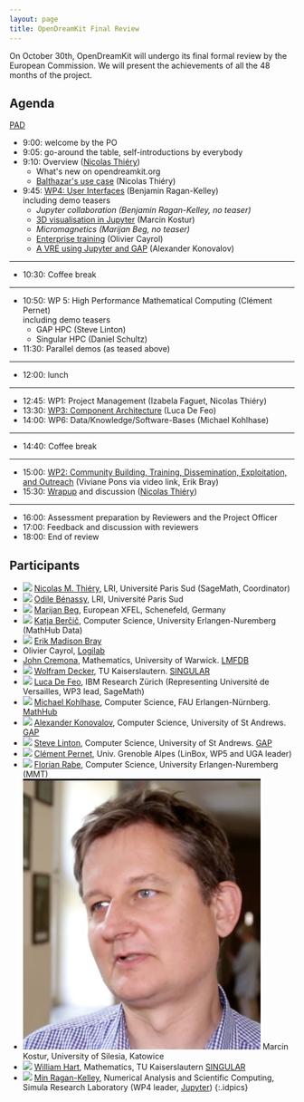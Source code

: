 ```yaml
---
layout: page
title: OpenDreamKit Final Review
---
```


On October 30th, OpenDreamKit will undergo its final formal review
by the European Commission. We will present the achievements of all the
48 months of the project.

## Agenda

[PAD](https://hackmd.io/TpyMyvlzTPmajWX3TtwfHw)

- 9:00: welcome by the PO
- 9:05: go-around the table, self-introductions by everybody
- 9:10: Overview ([Nicolas Thiéry](http://Nicolas.Thiery.name))
  - What's new on opendreamkit.org
  - [Balthazar's use case](https://mybinder.org/v2/gh/OpenDreamKit/demo-semigroup-representation-theory/master?filepath=demo.ipynb)
    (Nicolas Thiéry)
- 9:45: [WP4: User Interfaces](./wp4.pdf)
  (Benjamin Ragan-Kelley)<br/>
    including demo teasers
    - *Jupyter collaboration (Benjamin Ragan-Kelley, no teaser)*
    - [3D visualisation in Jupyter](./wp4-k3d-vis.pdf)
      (Marcin Kostur)
    - *Micromagnetics (Marijan Beg, no teaser)*
    - [Enterprise training](./wp4_lightning_talk-vre_for_professional_training.pdf)
      (Olivier Cayrol)
    - [A VRE using Jupyter and GAP](./WP4_lightning_talk-Jupyter_and_GAP.pdf) (Alexander Konovalov)

***

- 10:30: Coffee break

***

- 10:50: WP 5: High Performance Mathematical Computing (Clément Pernet)<br/>
    including demo teasers
    - GAP HPC (Steve Linton)
    - Singular HPC (Daniel Schultz)
- 11:30: Parallel demos (as teased above)

***

- 12:00: lunch

***

- 12:45: WP1: Project Management (Izabela Faguet, Nicolas Thiéry)
- 13:30: [WP3: Component Architecture](https://mybinder.org/v2/gh/opendreamkit/opendreamkit.github.io/master?filepath=meetings%2F2019-10-30-Luxembourg%2FProjectReview%2FWP3.ipynb) (Luca De Feo)
- 14:00: WP6: Data/Knowledge/Software-Bases (Michael Kohlhase)

***

- 14:40: Coffee break

***

- 15:00: [WP2: Community Building, Training, Dissemination, Exploitation, and Outreach](WP2) (Viviane Pons via video link, Erik Bray)
- 15:30: [Wrapup](wrapup-final.pdf) and discussion ([Nicolas Thiéry](http://Nicolas.Thiery.name))

***

- 16:00: Assessment preparation by Reviewers and the Project Officer
- 17:00: Feedback and discussion with reviewers
- 18:00: End of review

## Participants

- ![](http://nicolas.thiery.name/id.jpg) [Nicolas M. Thiéry](http://Nicolas.Thiery.name), LRI, Université Paris Sud (SageMath, Coordinator)
- ![](https://img-0.journaldunet.com/cpztLhBur-LtpWcLV_witkYrvdw=/250x/smart/d8950c0639354214bf9a748c7c4a9f84/ccmcms-jdn/2235975.jpg) [Odile Bénassy](http://github.com/zerline), LRI, Université Paris Sud
- ![](https://cmg.soton.ac.uk/media/people/mb4e10.medium.jpg) [Marijan Beg](https://cmg.soton.ac.uk/people/mb1a15/), European XFEL, Schenefeld, Germany
- ![](https://kwarc.info/public/images/kbercic.jpg) [Katja Berčič](https://kwarc.info/people/kbercic/), Computer Science, University Erlangen-Nuremberg (MathHub Data)
- ![](https://avatars1.githubusercontent.com/u/676149?s=180&v=4) [Erik Madison Bray](https://iguananaut.net)
- Olivier Cayrol, [Logilab](https://www.logilab.fr/)
- [John Cremona](http://homepages.warwick.ac.uk/staff/J.E.Cremona/), Mathematics, University of Warwick.  [LMFDB](http://www.lmfdb.org/)
- ![](https://opc.mfo.de/photoNormal?id=17996)
[Wolfram Decker](https://www.mathematik.uni-kl.de/agag/personen/leitung/decker/), TU Kaiserslautern. [SINGULAR](https://www.singular.uni-kl.de/)
- ![](https://defeo.lu/img/luca-drink.jpg) [Luca De Feo](https://defeo.lu/), IBM Research Zürich (Representing Université de Versailles, WP3 lead, SageMath)
- ![](https://kwarc.info/public/images/mkohlhase.jpg) [Michael Kohlhase](https://kwarc.info/kohlhase), Computer Science, FAU Erlangen-Nürnberg.  [MathHub](http://mathhub.info/)
- ![](https://www.cs.st-andrews.ac.uk/cs-web-data/People/alexk/img.jpg) [Alexander Konovalov](https://alex-konovalov.github.io/), Computer Science, University of St Andrews. [GAP](https://www.gap-system.org/)
- ![](https://www.cs.st-andrews.ac.uk/cs-web-data/People/sal/img.jpg) [Steve Linton](https://www.cs.st-andrews.ac.uk/directory/person?id=sal), Computer Science, University of St Andrews. [GAP](https://www.gap-system.org/)
- ![](https://ljk.imag.fr/membres/Clement.Pernet/portrait.JPG) [Clément Pernet]( https://ljk.imag.fr/membres/Clement.Pernet), Univ. Grenoble Alpes (LinBox, WP5 and UGA leader)
- ![](https://kwarc.info/people/frabe/florian_rabe_small.jpg) [Florian Rabe](https://kwarc.info/people/frabe/), Computer Science, University Erlangen-Nuremberg (MMT)
- ![](/public/images/mk.png) Marcin Kostur, University of Silesia, Katowice
- ![](https://www.mathematik.uni-kl.de/fileadmin/AG_Algebra_Geometrie_und_Computeralgebra/Profilbilder/bill.jpg) [William Hart](https://www.mathematik.uni-kl.de/agag/personen/dozenten/), Mathematics, TU Kaiserslautern [SINGULAR](https://www.singular.uni-kl.de/)
- ![](https://secure.gravatar.com/avatar/d5b897c37001627c2e3ad3c1e8a7e6fb?size=40)
  [Min Ragan-Kelley](https://www.simula.no/people/benjaminrk),
  Numerical Analysis and Scientific Computing,
  Simula Research Laboratory
  (WP4 leader, [Jupyter](https://jupyter.org))
{:.idpics}

<style>
.idpics img {
  width: 40px;
  margin: 2px;
  cursor: pointer;
}
.idpics li {
  margin-left: 20px;
  min-height: 42px;
  list-style-type: none;
}
</style>

<script>
document.querySelectorAll('.idpics img').forEach(p => {
  p.parentNode.style.transform = 'translateX(-42px) translateX(-1ex)';
  p.addEventListener('click', () => window.open(p.src));
});
</script>
